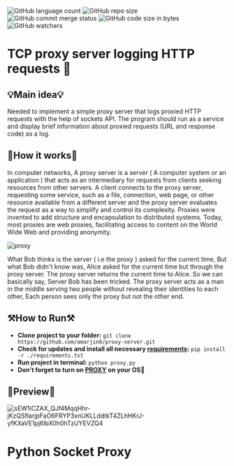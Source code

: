 ![GitHub language count](https://img.shields.io/github/languages/count/amarjin6/proxy-server?logo=python&logoColor=green)
![GitHub repo size](https://img.shields.io/github/repo-size/amarjin6/proxy-server?color=yellow&logo=gitbook)
![GitHub commit merge status](https://img.shields.io/github/commit-status/amarjin6/proxy-server/master/3889565181dc7a5634295efdc7cfb1aa111ee332?color=purple&logo=pypi)
![GitHub code size in bytes](https://img.shields.io/github/languages/code-size/amarjin6/proxy-server?color=gree&logo=Stackbit&logoColor=orange)
![GitHub watchers](https://img.shields.io/github/watchers/amarjin6/proxy-server?logo=wechat)

# TCP proxy server logging HTTP requests 🎲

## 💡**Main idea**💡
Needed to implement a simple proxy server that logs proxied HTTP requests with the help of sockets API. The program should run as a service and display brief information about proxied requests (URL and response code) as a log.

## 📰**How it works**📰
In computer networks, A proxy server is a server ( A computer system or an application ) that acts as an intermediary for requests from clients seeking resources from other servers. A client connects to the proxy server, requesting some service, such as a file, connection, web page, or other resource available from a different server and the proxy server evaluates the request as a way to simplify and control its complexity. Proxies were invented to add structure and encapsulation to distributed
systems. Today, most proxies are web proxies, facilitating access to content on the World Wide Web and providing anonymity.

![proxy](https://user-images.githubusercontent.com/86531927/166940552-98bf7900-d6af-4972-94ff-be19f5e1410c.jpg)

What Bob thinks is the server ( i.e the proxy ) asked for the current time, But what Bob didn't know was, Alice asked for the current time but through the proxy server. The proxy server returns the current time to Alice. So we can basically say, Server Bob has been tricked. The proxy server acts as a man in the middle serving two people without revealing their identities to each other, Each person sees only the proxy but not the other end.

## ⚒️**How to Run**⚒️
* **Clone project to your folder:** `git clone https://github.com/amarjin6/proxy-server.git`
* **Check for updates and install all necessary [requirements](https://github.com/amarjin6/proxy-server/blob/master/requirements.txt):** `pip install -r ./requirements.txt`
* **Run project in terminal:** `python proxy.py`
* **Don't forget to turn on [PROXY](https://www.ibm.com/docs/sk/odmoc?topic=services-connecting-proxy-server) on your OS**🔌

## 🥽**Preview**🥽
![sEW1iCZAX_QJf4MqqHhr-jKzQSflarjpFaO6FRYP3xnUKLLddtkT4ZLhHKrJ-yfKXaVE1pj6lbX0h0hTzUYEVZQ4](https://user-images.githubusercontent.com/86531927/166939154-630ed03e-47af-44a8-97fc-322179485fb0.jpg)

# Python Socket Proxy
